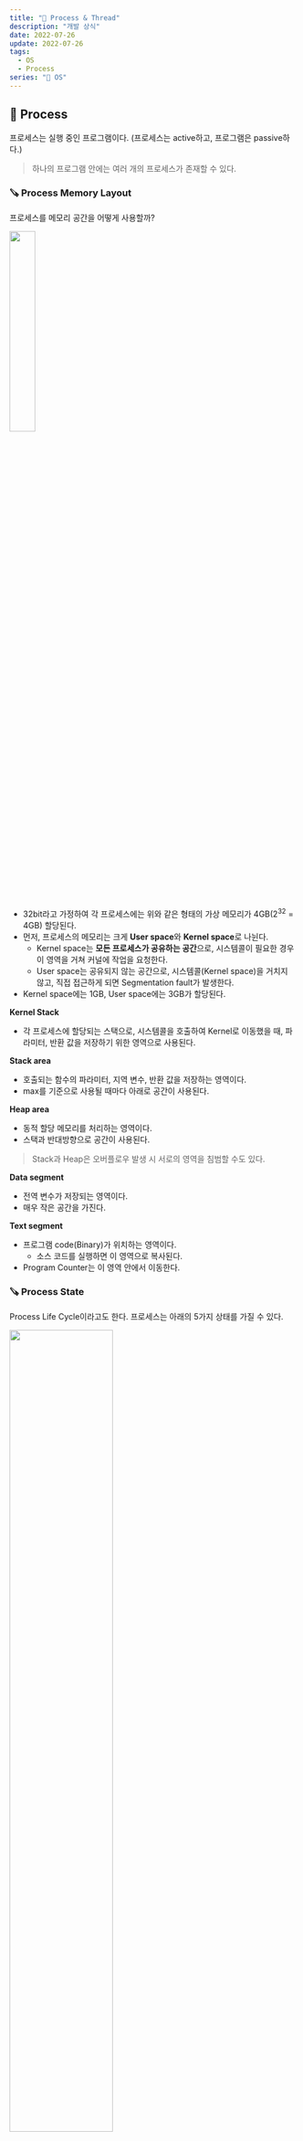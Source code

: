 ```yaml
---
title: "🧩 Process & Thread"
description: "개발 상식"
date: 2022-07-26
update: 2022-07-26
tags:
  - OS
  - Process
series: "🧩 OS"
---
```


## 🧷 Process
프로세스는 실행 중인 프로그램이다. (프로세스는 active하고, 프로그램은 passive하다.)

> 하나의 프로그램 안에는 여러 개의 프로세스가 존재할 수 있다.

### 🪚 Process Memory Layout
프로세스를 메모리 공간을 어떻게 사용할까?

<img src="../../images/OS/processMemoryLayout.jpeg" width="30%">

- 32bit라고 가정하여 각 프로세스에는 위와 같은 형태의 가상 메모리가 4GB($2^{32}$ = 4GB) 할당된다.
- 먼저, 프로세스의 메모리는 크게 **User space**와 **Kernel space**로 나뉜다.
  - Kernel space는 **모든 프로세스가 공유하는 공간**으로, 시스템콜이 필요한 경우 이 영역을 거쳐 커널에 작업을 요청한다.
  - User space는 공유되지 않는 공간으로, 시스템콜(Kernel space)을 거치지 않고, 직접 접근하게 되면 Segmentation fault가 발생한다.
- Kernel space에는 1GB, User space에는 3GB가 할당된다.

**Kernel Stack**
- 각 프로세스에 할당되는 스택으로, 시스템콜을 호출하여 Kernel로 이동했을 때, 파라미터, 반환 값을 저장하기 위한 영역으로 사용된다.

**Stack area**
- 호출되는 함수의 파라미터, 지역 변수, 반환 값을 저장하는 영역이다.
- max를 기준으로 사용될 때마다 아래로 공간이 사용된다.

**Heap area**
- 동적 할당 메모리를 처리하는 영역이다.
- 스택과 반대방향으로 공간이 사용된다.

> Stack과 Heap은 오버플로우 발생 시 서로의 영역을 침범할 수도 있다.

**Data segment**
- 전역 변수가 저장되는 영역이다.
- 매우 작은 공간을 가진다.

**Text segment**
- 프로그램 code(Binary)가 위치하는 영역이다.
  - 소스 코드를 실행하면 이 영역으로 복사된다.
- Program Counter는 이 영역 안에서 이동한다.

### 🪚 Process State
Process Life Cycle이라고도 한다. 프로세스는 아래의 5가지 상태를 가질 수 있다.

<img src="../../images/OS/processStates.jpeg" width="60%">

**new**
- 새로운 프로세스가 생성됨, 하지만 아직 Process Pool로의 진입이 허용되지 않은 프로세스

**ready**
- ready queue(process pool)에서 프로세서에 할당되기를 대기하는 상태

**running**
- ready queue에서 OS가 특정 알고리즘에 의해 한 프로세스를 동작
- single core의 경우 어느 한 시점에서나 항상 1개의 프로세스만을 실행

**waiting**
- 이벤트의 발생을 기다리는 프로세스, wait queue에서 대기
- 특히 I/O completion을 기다리는 프로세스가 위치

**terminated**
- 종료(중단)된 프로세스

**preempted**
- 한 프로세스가 일정 시간 이상 CPU를 사용하여 다른 프로세스의 동작을 위해 다시 ready queue로 이동

### 🪚 Process Control Block
PCB: 프로세스를 표현하는 커널 안의 자료구조이다.
- 주요 역할은 수행 프로세스를 인터럽트한 후 나중에 그 인터럽트가 발생되지 않은 것처럼 프로세스 수행을 재개할 수 있도록 충분한 정보를 유지하는 것이다.
- 따라서, 스위칭이 되어도 그 전 상태를 기억하고 재개할 수 있다.

<img src="../../images/OS/PCB.jpeg" width="40%"> 

**process state**
- 위에서 다룬 프로세스의 상태

**PID**
- 유일한 프로세스 식별자

**PC**
- 프로그램에서 다음 수행할 명령어의 주소

**Registers**
- CPU 레지스터, 범용 레지스터 등의 정보

**CPU Scheduling info**
- 스케줄링 및 프로세스 우선 순위

**Accounting info**
- CPU time usage, Job와 같이 계속 추적하며 저장하는 정보

### 🪚 Process Switch
**두 프로세스 간의 스위칭**
<img src="../../images/OS/PS.jpeg" width="80%">

- 프로세스 0이 실행되다가, 시스템 콜 또는 인터럽트가 발생하면, 프로세스 0이 잠시 OS를 대신하여 PCB 0에 현재 프로세스의 상태를 저장하고, PCB 1에 저장된 프로세스 1의 상태를 불러온다.
- 이후, 프로세스 1이 실행되고, 프로세스 0은 idle한 상태가 된다.

> CPU는 쉬지 않고 프로세스를 동작시킨다.

**시스템 콜의 핸들링**
<img src="../../images/OS/syscallHand.jpeg" width="80%">

- 프로세스 0이 실행되다가 시스템 콜 호출로 인해 kernel mode로 진입했다가 다시 돌아온다.
- 시스템 콜 핸들링 이후, 마지막에 어느 프로세스로 반환할 지 결정하는 것이 스케줄링이다.

### 🪚 Process Scheduling
스케줄링을 하는 이유는 CPU의 사용을 최대화하기 위함이다.
- **Multi-programming**: 여러 프로그램을 메모리에 올려두고 실행하는 것으로, CPU 사용 최대화를 위함이다.
- **Time-sharing**: CPU의 시간을 잘게 나눠 여러 사용자가 사용할 수 있도록 하는 것으로, 여러 프로그램을 빠르게 스위칭하면서 동작한다. 이는 스케줄링을 하기 위함이다.
  - 병렬적으로 동작하는 것이 아니라, 병렬적인 것처럼 보이게 매우 빠르게 동작한다.

> 프로세스 스케줄링이란, 프로세서에서 실행할 다음 프로세스를 선택하는 것이다.

**스케줄링 큐**
- 메모리에 저장되는 큐로, 3가지 종류가 있다.
- Job Queue: Ready Queue 전에 프로세스가 로드되는 큐이다. 즉, 모든 프로세스가 저장될 수 있다.
- Ready Queue: 실행 준비가 된 프로세스를 저장하는 큐이다. PCB들의 연결리스트로 구현된다.
- Device Queue: Wait Queue 또는 I/O Queue로도 불리는 큐로, I/O device를 대기하는 프로세스가 저장되는 큐이다.
  - 각각의 디바이스들은 모두 각자의 Device Queue를 가지고, 작업이 완료되면 다시 Ready QUeue로 돌아간다.

> 프로세스는 3가지 종류의 큐를 이동하면서 동작한다.

---

## 🧷 Thread
프로세스 내에서 실행되는 여러 흐름의 단위다.
- 각 쓰레드는 서로 다른 PC 값을 가지고, register 값과 stack area도 공유하지 않는다.
- 하나의 프로세스는 하나 이상의 쓰레드를 가질 수 있다.


---

## 📕 참고
- [[OS 운영체제] 프로세스(Process)란?](https://iingang.github.io/posts/OS-process/)
- [[OS] 프로세스와 스레드의 차이](https://gmlwjd9405.github.io/2018/09/14/process-vs-thread.html)